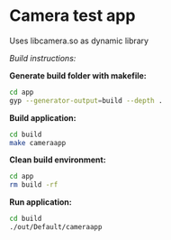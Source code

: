 # Camera test app

Uses libcamera.so as dynamic library

*Build instructions:*

**Generate build folder with makefile:**

```sh
cd app
gyp --generator-output=build --depth .
```

**Build application:**
```sh
cd build
make cameraapp
```

**Clean build environment:**
```sh
cd app
rm build -rf
```

**Run application:**
```sh
cd build
./out/Default/cameraapp
```
